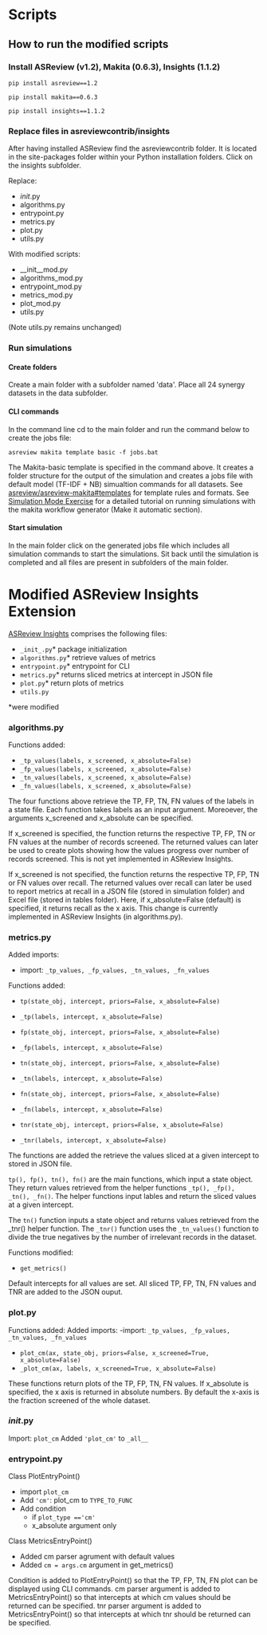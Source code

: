 # Scripts

## How to run the modified scripts

### Install ASReview (v1.2), Makita (0.6.3), Insights (1.1.2)

```
pip install asreview==1.2
```

```
pip install makita==0.6.3
```

```
pip install insights==1.1.2
```


### Replace files in asreviewcontrib/insights

After having installed ASReview find the asreviewcontrib folder. It is located in the site-packages folder within your Python installation folders. Click on the insights subfolder.

Replace:

- _init_.py 
- algorithms.py 
- entrypoint.py
- metrics.py
- plot.py
- utils.py

With modified scripts:

- __init__mod.py 
- algorithms_mod.py 
- entrypoint_mod.py
- metrics_mod.py
- plot_mod.py
- utils.py

(Note utils.py remains unchanged)


### Run simulations


#### Create folders

Create a main folder with a subfolder named 'data'. Place all 24 synergy datasets in the data subfolder.


#### CLI commands

In the command line cd to the main folder and run the command below to create the jobs file: 

```
asreview makita template basic -f jobs.bat
```

The Makita-basic template is specified in the command above. It creates a folder structure for the output of the simulation and creates a jobs file with default model (TF-IDF + NB) simualtion commands for all datasets.
See [asreview/asreview-makita#templates](https://github.com/asreview/asreview-makita#templates) for template rules and formats.
See [Simulation Mode Exercise](https://github.com/asreview/asreview-academy/blob/main/introducing-simulation-mode/README.md) for a detailed tutorial on running simulations with the makita workflow generator (Make it automatic section). 


#### Start simulation

In the main folder click on the generated jobs file which includes all simulation commands to start the simulations. 
Sit back until the simulation is completed and all files are present in subfolders of the main folder.


# Modified ASReview Insights Extension


[ASReview Insights](https://github.com/asreview/asreview-insights/tree/main/asreviewcontrib/insights) comprises the following files:

- `_init_.py`* package initialization
- `algorithms.py`* retrieve values of metrics
- `entrypoint.py`* entrypoint for CLI
- `metrics.py`* returns sliced metrics at intercept in JSON file
- `plot.py`* return plots of metrics
- `utils.py`

*were modified


### algorithms.py

Functions added:
- `_tp_values(labels, x_screened, x_absolute=False)`
- `_fp_values(labels, x_screened, x_absolute=False)`
- `_tn_values(labels, x_screened, x_absolute=False)`
- `_fn_values(labels, x_screened, x_absolute=False)`


The four functions above retrieve the TP, FP, TN, FN values of the labels in a state file. Each function takes labels as an input argument. Moreoever, the arguments x_screened and x_absolute can be specified. 

If x_screened is specified, the function returns the respective TP, FP, TN or FN values at the number of records screened. The returned values can later be used to create plots showing how the values progress over number of records screened. This is not yet implemented in ASReview Insights.

If x_screened is not specified, the function returns the respective TP, FP, TN or FN values over recall. The returned values over recall can later be used to report metrics at recall in a JSON file (stored in simulation folder) and Excel file (stored in tables folder). Here, if x_absolute=False (default) is specified, it returns recall as the x axis. This change is currently implemented in ASReview Insights (in algorithms.py).


### metrics.py

Added imports:
- import: `_tp_values, _fp_values, _tn_values, _fn_values`


Functions added:

- `tp(state_obj, intercept, priors=False, x_absolute=False)`
- `_tp(labels, intercept, x_absolute=False)`
- `fp(state_obj, intercept, priors=False, x_absolute=False)`
- `_fp(labels, intercept, x_absolute=False)`
- `tn(state_obj, intercept, priors=False, x_absolute=False)`
- `_tn(labels, intercept, x_absolute=False)`
- `fn(state_obj, intercept, priors=False, x_absolute=False)`
- `_fn(labels, intercept, x_absolute=False)`


- `tnr(state_obj, intercept, priors=False, x_absolute=False)`
- `_tnr(labels, intercept, x_absolute=False)`

The functions are added the retrieve the values sliced at a given intercept to stored in JSON file. 
 
`tp(), fp(), tn(), fn()` are the main functions, which input a state object. They return values retrieved from the helper functions `_tp(), _fp(), _tn(), _fn()`.
The helper functions input lables and return the sliced values at a given intercept.

The `tn()` function inputs a state object and returns values retrieved from the _tnr() helper function.
The `_tnr()` function uses the `_tn_values()` function to divide the true negatives by the number of irrelevant records in the dataset.


Functions modified: 
- `get_metrics()`

Default intercepts for all values are set.
All sliced TP, FP, TN, FN values and TNR are added to the JSON ouput. 


### plot.py

Functions added:
Added imports:
-import: `_tp_values, _fp_values, _tn_values, _fn_values`

- `plot_cm(ax, state_obj, priors=False, x_screened=True, x_absolute=False)`
- `_plot_cm(ax, labels, x_screened=True, x_absolute=False)`

These functions return plots of the TP, FP, TN, FN values. If x_absolute is specified, the x axis is returned in absolute numbers. By default the x-axis is the fraction screened of the whole dataset.


### _init_.py

Import: `plot_cm`
Added `'plot_cm'` to `_all__`

### entrypoint.py

Class PlotEntryPoint()
- import `plot_cm`
- Add `'cm'`: plot_cm to `TYPE_TO_FUNC`
- Add condition
	- if `plot_type =='cm'`
	- x_absolute argument only


Class MetricsEntryPoint()
- Added cm parser agrument with default values 
- Added `cm = args.cm` argument in get_metrics()


Condition is added to PlotEntryPoint() so that the TP, FP, TN, FN plot can be displayed using CLI commands.
cm parser argument is added to MetricsEntryPoint() so that intercepts at which cm values should be returned can be specified. 
tnr parser argument is added to MetricsEntryPoint() so that intercepts at which tnr should be returned can be specified.



